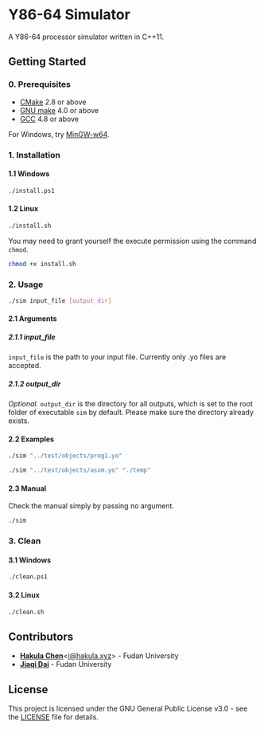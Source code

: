 # Y86-64 Simulator

A Y86-64 processor simulator written in C++11.

## Getting Started

### 0. Prerequisites

- [CMake](https://cmake.org/download) 2.8 or above
- [GNU make](https://www.gnu.org/software/make) 4.0 or above
- [GCC](https://gcc.gnu.org/releases.html) 4.8 or above

For Windows, try [MinGW-w64](https://sourceforge.net/projects/mingw-w64).

### 1. Installation

#### 1.1 Windows

```bash
./install.ps1
```

#### 1.2 Linux

```bash
./install.sh
```

You may need to grant yourself the execute permission using the command `chmod`.

```bash
chmod +x install.sh
```

### 2. Usage

```bash
./sim input_file [output_dir]
```

#### 2.1 Arguments

##### 2.1.1 input_file

`input_file` is the path to your input file. Currently only .yo files are accepted.

##### 2.1.2 output_dir

*Optional.* `output_dir` is the directory for all outputs, which is set to the root folder of executable `sim` by default. Please make sure the directory already exists.

#### 2.2 Examples

```bash
./sim "../test/objects/prog1.yo"
```

```bash
./sim "../test/objects/asum.yo" "./temp"
```

#### 2.3 Manual

Check the manual simply by passing no argument.

```bash
./sim
```

### 3. Clean

#### 3.1 Windows

```bash
./clean.ps1
```

#### 3.2 Linux

```bash
./clean.sh
```

## Contributors

- [**Hakula Chen**](https://github.com/hakula139)<[i@hakula.xyz](mailto:i@hakula.xyz)> - Fudan University
- [**Jiaqi Dai**](https://github.com/jqdai) - Fudan University

## License

This project is licensed under the GNU General Public License v3.0 - see the [LICENSE](https://github.com/hakula139/Y86-64-Simulator/blob/master/LICENSE) file for details.
